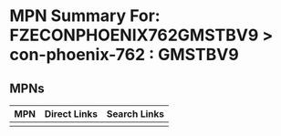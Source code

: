



# MPN Summary For: FZECONPHOENIX762GMSTBV9 > con-phoenix-762 : GMSTBV9

## MPNs
  

|MPN|Direct Links|Search Links|
| :--- | :--- | :--- |
||||
